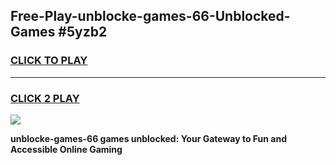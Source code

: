 
## Free-Play-unblocke-games-66-Unblocked-Games #5yzb2
<h3>
<a href="https://news.freeplayer.one?title=unblocke-games-66&ref=8M">CLICK TO PLAY</a></h3>
<hr>

<h3>
<a href="https://news.freeplayer.one?title=unblocke-games-66&ref=8M">CLICK 2 PLAY</a>
  
</h3>

<a href="https://news.freeplayer.one?title=unblocke-games-66&ref=8M"><img src="https://clearcache.store/games.png"></a>


**unblocke-games-66 games unblocked: Your Gateway to Fun and Accessible Online Gaming**

